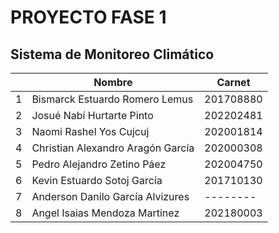 # PROYECTO FASE 1

## Sistema de Monitoreo Climático 

|     | Nombre                            | Carnet    |
| --- | --------------------------------- | --------- |
| 1   | Bismarck Estuardo Romero Lemus    | 201708880 |
| 2   | Josué Nabí Hurtarte Pinto         | 202202481 |
| 3   | Naomi Rashel Yos Cujcuj           | 202001814 |
| 4   | Christian Alexandro Aragón García | 202000308 |
| 5   | Pedro Alejandro Zetino Páez       | 202004750 |
| 6   | Kevin Estuardo Sotoj García       | 201710130 |
| 7   | Anderson Danilo García Alvizures  | --------  |
| 8   | Angel Isaias Mendoza Martinez     | 202180003  |
